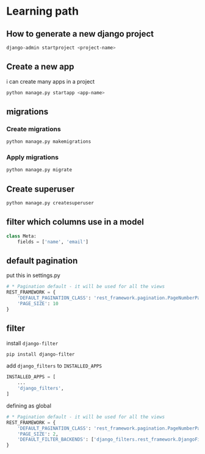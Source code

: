 # Learning path

## How to generate a new django project

```bash
django-admin startproject <project-name>
```

## Create a new app

i can create many apps in a project

```bash
python manage.py startapp <app-name>
```

## migrations

### Create migrations

```bash
python manage.py makemigrations
```

### Apply migrations

```bash
python manage.py migrate
```

## Create superuser

```bash
python manage.py createsuperuser
```

## filter which columns use in a model

```python
class Meta:
    fields = ['name', 'email']
```

## default pagination

put this in settings.py

```python
# * Pagination default - it will be used for all the views
REST_FRAMEWORK = {
    'DEFAULT_PAGINATION_CLASS': 'rest_framework.pagination.PageNumberPagination',
    'PAGE_SIZE': 10
}
```

## filter

install `django-filter`

```bash
pip install django-filter
```

add `django_filters` to `INSTALLED_APPS`

```python
INSTALLED_APPS = [
    ...
    'django_filters',
]
```

defining as global

```python
# * Pagination default - it will be used for all the views
REST_FRAMEWORK = {
    'DEFAULT_PAGINATION_CLASS': 'rest_framework.pagination.PageNumberPagination',
    'PAGE_SIZE': 2,
    'DEFAULT_FILTER_BACKENDS': ['django_filters.rest_framework.DjangoFilterBackend']
}
```
